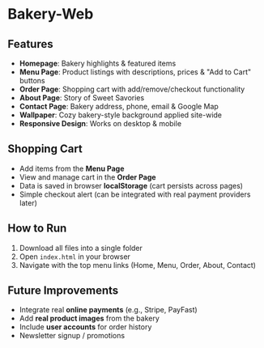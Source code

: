 # Bakery-Web



## Features

- **Homepage**: Bakery highlights & featured items  
- **Menu Page**: Product listings with descriptions, prices & "Add to Cart" buttons  
- **Order Page**: Shopping cart with add/remove/checkout functionality  
- **About Page**: Story of Sweet Savories  
- **Contact Page**: Bakery address, phone, email & Google Map  
- **Wallpaper**: Cozy bakery-style background applied site-wide  
- **Responsive Design**: Works on desktop & mobile  



##  Shopping Cart

- Add items from the **Menu Page**  
- View and manage cart in the **Order Page**  
- Data is saved in browser **localStorage** (cart persists across pages)  
- Simple checkout alert (can be integrated with real payment providers later)  



##  How to Run

1. Download all files into a single folder  
2. Open `index.html` in your browser  
3. Navigate with the top menu links (Home, Menu, Order, About, Contact)  


##  Future Improvements

- Integrate real **online payments** (e.g., Stripe, PayFast)  
- Add **real product images** from the bakery  
- Include **user accounts** for order history  
- Newsletter signup / promotions  



